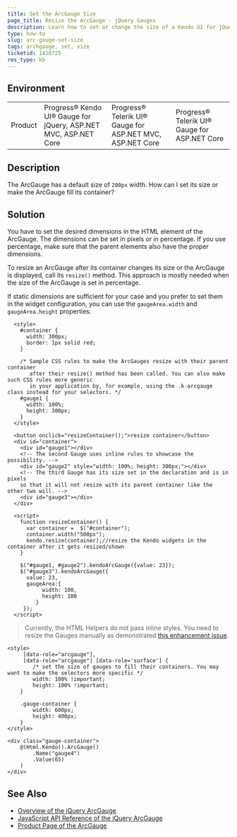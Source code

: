 ```yaml
---
title: Set the ArcGauge Size
page_title: Resize the ArcGauge - jQuery Gauges
description: Learn how to set or change the size of a Kendo UI for jQuery ArcGauge component.
type: how-to
slug: arc-gauge-set-size
tags: archgauge, set, size
ticketid: 1418725
res_type: kb
---
```


## Environment

<table>
    <tbody>
	    <tr>
	    	<td>Product</td>
	    	<td>Progress® Kendo UI® Gauge for jQuery, ASP.NET MVC, ASP.NET Core</td>
	    	<td>Progress® Telerik UI® Gauge for ASP.NET MVC, ASP.NET Core</td>
	    	<td>Progress® Telerik UI® Gauge for ASP.NET Core</td>
	    </tr>
    </tbody>
</table>


## Description

The ArcGauge has a default size of `200px` width. How can I set its size or make the ArcGauge fill its container?

## Solution

You have to set the desired dimensions in the HTML element of the ArcGauge. The dimensions can be set in pixels or in percentage. If you use percentage, make sure that the parent elements also have the proper dimensions.

To resize an ArcGauge after its container changes its size or the ArcGauge is displayed, call its `resize()` method. This approach is mostly needed when the size of the ArcGauge is set in percentage.

If static dimensions are sufficient for your case and you prefer to set them in the widget configuration, you can use the `gaugeArea.width` and `gaugeArea.height` properties.

```dojo
  <style>
    #container {
      width: 300px;
      border: 1px solid red;
    }

    /* Sample CSS rules to make the ArcGauges resize with their parent container
       after their resize() method has been called. You can also make such CSS rules more generic
       in your application by, for example, using the .k-arcgauge class instead for your selectors. */
    #gauge1 {
      width: 100%;
      height: 300px;
    }
  </style>

  <button onclick="resizeContainer();">resize container</button>
  <div id="container">
    <div id="gauge1"></div>
    <!-- The second Gauge uses inline rules to showcase the possibility. -->
    <div id="gauge2" style="width: 100%; height: 300px;"></div>
    <!-- The third Gauge has its size set in the declaration and is in pixels
    so that it will not resize with its parent container like the other two will. -->
    <div id="gauge3"></div>
  </div>

  <script>
    function resizeContainer() {
      var container =  $("#container");
      container.width("500px");
      kendo.resize(container);//resize the Kendo widgets in the container after it gets resized/shown
    }

    $("#gauge1, #gauge2").kendoArcGauge({value: 23});
    $("#gauge3").kendoArcGauge({
      value: 23,
      gaugeArea:{
           width: 100,
           height: 100
         }
     });
  </script>
```

> Currently, the HTML Helpers do not pass inline styles. You need to resize the Gauges manually as demonstrated [this enhancement issue](https://github.com/telerik/kendo-ui-core/issues/5192).

```
<style>
	 [data-role="arcgauge"],
	 [data-role="arcgauge"] [data-role='surface'] {
		/* set the size of gauges to fill their containers. You may want to make the selectors more specific */
		width: 100% !important;
		height: 100% !important;
	}

	.gauge-container {
		width: 600px;
		height: 400px;
	}
</style>

<div class="gauge-container">
	@(Html.Kendo().ArcGauge()
		.Name("gauge4")
		.Value(65)
	)
</div>
```

## See Also

* [Overview of the jQuery ArcGauge](https://demos.telerik.com/kendo-ui/arc-gauge/index)
* [JavaScript API Reference of the jQuery ArcGauge](https://docs.telerik.com/kendo-ui/api/javascript/dataviz/ui/arcgauge)
* [Product Page of the ArcGauge](https://www.telerik.com/kendo-jquery-ui/arcgauge)

